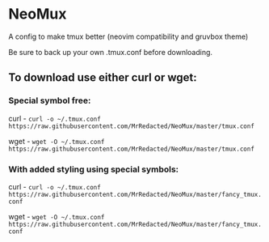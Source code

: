 # NeoMux
A config to make tmux better (neovim compatibility and gruvbox theme)

Be sure to back up your own .tmux.conf before downloading.

## To download use either curl or wget:

### Special symbol free:

curl - `curl -o ~/.tmux.conf https://raw.githubusercontent.com/MrRedacted/NeoMux/master/tmux.conf`

wget - `wget -O ~/.tmux.conf https://raw.githubusercontent.com/MrRedacted/NeoMux/master/tmux.conf`

### With added styling using special symbols:

curl - `curl -o ~/.tmux.conf https://raw.githubusercontent.com/MrRedacted/NeoMux/master/fancy_tmux.conf`

wget - `wget -O ~/.tmux.conf https://raw.githubusercontent.com/MrRedacted/NeoMux/master/fancy_tmux.conf`
